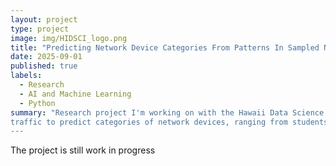 ```yaml
---
layout: project
type: project
image: img/HIDSCI_logo.png
title: "Predicting Network Device Categories From Patterns In Sampled Network Traffic"
date: 2025-09-01
published: true
labels:
  - Research
  - AI and Machine Learning
  - Python
summary: "Research project I'm working on with the Hawaii Data Science Institute under the mentorship of Curt Dodds to explore whether we can train a model on sampled network
traffic to predict categories of network devices, ranging from students, faculty, to guests. 
---
```

The project is still work in progress
